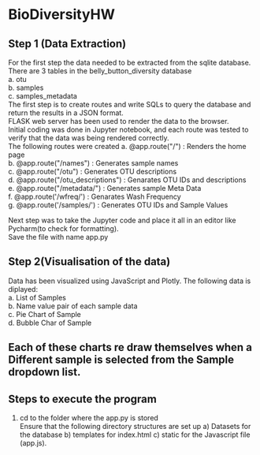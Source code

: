 # BioDiversityHW
## Step 1 (Data Extraction) <br>
For the first step the data needed to be extracted from the sqlite database.<br>
There are 3 tables in the belly_button_diversity database <br>
a. otu <br>
b. samples <br>
c. samples_metadata <br>
The first step is to create routes and write SQLs to query the database and return the results in a JSON format.<br> 
FLASK web server has been used to render the data to the browser.<br>
Initial coding was done in Jupyter notebook, and each route was tested to verify that the data was being rendered correctly.<br>
The following routes were created
a. @app.route("/") : Renders the home page <br>
b. @app.route("/names") : Generates sample names <br>
c. @app.route("/otu") : Generates OTU descriptions <br>
d. @app.route("/otu_descriptions") : Genarates OTU IDs and descriptions <br>
e. @app.route("/metadata/<sample>") : Generates sample Meta Data <br>
f. @app.route('/wfreq/<sample>') : Genarates Wash Frequency <br>
g. @app.route('/samples/<sample>')  : Generates OTU IDs and Sample Values <br>

Next step was to take the Jupyter code and place it all in an editor like Pycharm(to check for formatting). <br>
Save the file with name app.py <br>

## Step 2(Visualisation of the data)
Data has been visualized using JavaScript and Plotly. The following data is diplayed:<br>
a. List of Samples <br>
b. Name value pair of each sample data <br>
c. Pie Chart of Sample <br>
d. Bubble Char of Sample <br>

## Each of these charts re draw themselves when a Different sample is selected from the Sample dropdown list.

## Steps to execute the program <br>
1. cd to the folder where the app.py is stored <br>
Ensure that the following directory structures are set up a) Datasets for the database b) templates for index.html c) static for the Javascript file (app.js). <br>



